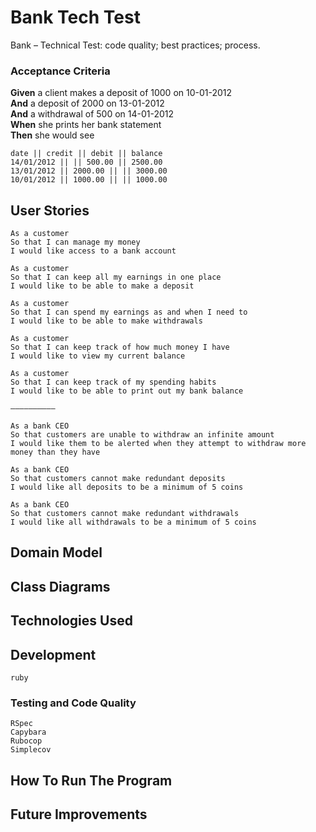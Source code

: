 # Bank Tech Test
Bank – Technical Test: code quality; best practices; process.

### Acceptance Criteria

**Given** a client makes a deposit of 1000 on 10-01-2012  
**And** a deposit of 2000 on 13-01-2012  
**And** a withdrawal of 500 on 14-01-2012  
**When** she prints her bank statement  
**Then** she would see

```
date || credit || debit || balance
14/01/2012 || || 500.00 || 2500.00
13/01/2012 || 2000.00 || || 3000.00
10/01/2012 || 1000.00 || || 1000.00
```

## User Stories

```
As a customer
So that I can manage my money
I would like access to a bank account

As a customer
So that I can keep all my earnings in one place
I would like to be able to make a deposit

As a customer
So that I can spend my earnings as and when I need to
I would like to be able to make withdrawals

As a customer
So that I can keep track of how much money I have
I would like to view my current balance

As a customer
So that I can keep track of my spending habits
I would like to be able to print out my bank balance

––––––––––

As a bank CEO
So that customers are unable to withdraw an infinite amount
I would like them to be alerted when they attempt to withdraw more money than they have

As a bank CEO
So that customers cannot make redundant deposits
I would like all deposits to be a minimum of 5 coins

As a bank CEO
So that customers cannot make redundant withdrawals
I would like all withdrawals to be a minimum of 5 coins
```

## Domain Model

## Class Diagrams

## Technologies Used

## Development

```
ruby
```

### Testing and Code Quality

```
RSpec
Capybara
Rubocop
Simplecov
```

## How To Run The Program

## Future Improvements
